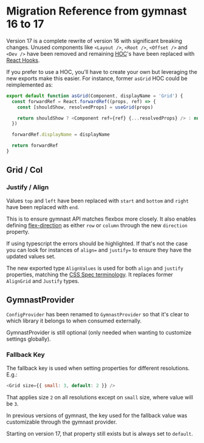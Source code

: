 # Migration Reference from gymnast 16 to 17

Version 17 is a complete rewrite of version 16 with significant breaking changes. Unused components like `<Layout />`, `<Root />`, `<Offset />` and `<Dev />` have been removed and remaining [HOC](https://reactjs.org/docs/higher-order-components.html)'s have been replaced with [React Hooks](https://reactjs.org/docs/hooks-intro.html).

If you prefer to use a HOC, you'll have to create your own but leveraging the new exports make this easier. For instance, former `asGrid` HOC could be reimplemented as:

```js
export default function asGrid(Component, displayName = 'Grid') {
  const forwardRef = React.forwardRef((props, ref) => {
    const [shouldShow, resolvedProps] = useGrid(props)

    return shouldShow ? <Component ref={ref} {...resolvedProps} /> : null
  })

  forwardRef.displayName = displayName

  return forwardRef
}
```

## Grid / Col

### Justify / Align

Values `top` and `left` have been replaced with `start` and `bottom` and `right` have been replaced with `end`.

This is to ensure gymnast API matches flexbox more closely. It also enables defining [flex-direction](https://developer.mozilla.org/en-US/docs/Web/CSS/flex-direction) as either `row` or `column` through the new `direction` property.

If using typescript the errors should be highlighted. If that's not the case you can look for instances of `align=` and `justify=` to ensure they have the updated values set.

The new exported type `AlignValues` is used for both `align` and `justify` properties, matching the [CSS Spec terminology](https://www.w3.org/TR/css-flexbox-1/#alignment). It replaces former `AlignGrid` and `Justify` types.

## GymnastProvider

`ConfigProvider` has been renamed to `GymnastProvider` so that it's clear to which library it belongs to when consumed externally.

GymnastProvider is still optional (only needed when wanting to customize settings globally).

### Fallback Key

The fallback key is used when setting properties for different resolutions. E.g.:

```js
<Grid size={{ small: 3, default: 2 }} />
```

That applies size `2` on all resolutions except on `small` size, where value will be `3`.

In previous versions of gymnast, the key used for the fallback value was customizable through the gymnast provider.

Starting on version 17, that property still exists but is always set to `default`.
